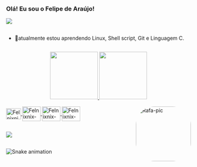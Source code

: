 ### Olá! Eu sou o Felipe de Araújo! 
![](https://komarev.com/ghpvc/?username=felnixnix&style=flat-square)

## 

- 🌱atualmente estou aprendendo Linux, Shell script, Git e Linguagem C.

<!--
**felnixnix/felnixnix** is a ✨ _special_ ✨ repository because its `README.md` (this file) appears on your GitHub profile.

Here are some ideas to get you started:
-->
<!--
- 🔭 I’m currently working on ...
- 🌱 I’m currently learning ...
- 👯 I’m looking to collaborate on ...
- 🤔 I’m looking for help with ...
- 💬 Ask me about ...
- 📫 How to reach me: ...
- 😄 Pronouns: ele/dele
- ⚡ Fun fact: ... 

### Olá! Eu sou o Felipe de Araújo!
- 🔭Atualmente estou com foco total nos estudos!
- 🌱atualmente estou aprendendo Linux, Shell script, Git e Linguagem C.
- 👯Procuro colaborar em...
- 🤔Procuro ajuda com...
- 💬Pergunte-me sobre ...
- 📫Como chegar até mim:...
- 😄Pronomes: ele/dele
- ⚡Fato engraçado: ...
-->
##
<div align="center">
  <a href="https://github.com/felnixnix">
  <img height="130em" src="https://github-readme-stats.vercel.app/api?username=felnixnix&show_icons=true&theme=gruvbox&include_all_commits=true&count_private=true"/>
  <img height="130em" src="https://github-readme-stats.vercel.app/api/top-langs/?username=felnixnix&layout=compact&langs_count=7&theme=gruvbox"/>
</div>

  
  
  
<div style="display: inline_block"><br>
  
  <img align="center" alt="Felnixnix-Linux" height="30" width="40" src="https://cdn.jsdelivr.net/gh/devicons/devicon/icons/debian/debian-original.svg">
  <img align="center" alt="Felnixnix-" height="40" width="50" src="https://cdn.jsdelivr.net/gh/devicons/devicon/icons/bash/bash-original.svg">
  <img align="center" alt="Felnixnix-" height="40" width="50" src="https://cdn.jsdelivr.net/gh/devicons/devicon/icons/git/git-original.svg">
  <img align="center" alt="Felnixnix-" height="40" width="50" src="https://cdn.jsdelivr.net/gh/devicons/devicon/icons/c/c-plain.svg">
  
  <!--
  <img align="center" alt="Felnixnix-" height="40" width="50" src="https://cdn.jsdelivr.net/gh/devicons/devicon/icons/python/python-original.svg">
  <img align="center" alt="Felnixnix-" height="40" width="50" src="https://cdn.jsdelivr.net/gh/devicons/devicon/icons/html5/html5-original.svg">
  <img align="center" alt="Felnixnix-" height="40" width="50" src="https://cdn.jsdelivr.net/gh/devicons/devicon/icons/css3/css3-original.svg">
  <img align="center" alt="Felnixnix-" height="40" width="50" src="https://cdn.jsdelivr.net/gh/devicons/devicon/icons/javascript/javascript-original.svg">
  
  <img align="center" alt="Felnixnix-" height="40" width="50" src="">
  <img align="center" alt="Felnixnix-" height="40" width="50" src="">
  <img align="center" alt="Felnixnix-" height="40" width="50" src="">
-->
  
  <img align="right" alt="Rafa-pic" height="150" style="border-radius:50px;" src="https://i.pinimg.com/originals/e4/26/70/e426702edf874b181aced1e2fa5c6cde.gif">
</div>

  ##
  
<div>
<a href="https://www.linkedin.com/in/felipe-de-ara%C3%BAjo-43177359/" target="_blank"><img src="https://img.shields.io/badge/-LinkedIn-%230077B5?style=for-the-badge&logo=linkedin&logoColor=white" target="_blank"></a>    
</div>
  
  ##
  

  
  ![Snake animation](https://github.com/felnixnix/felnixnix/blob/output/github-contribution-grid-snake.svg)
  
  
  
  
  
  
  
  
  
  

